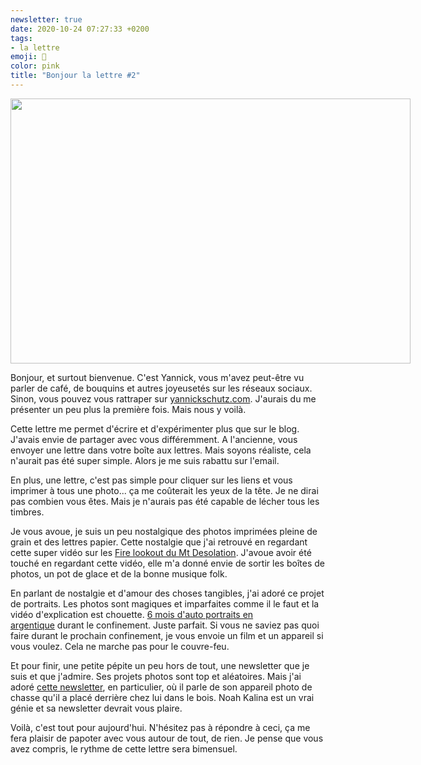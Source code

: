 ```yaml
---
newsletter: true
date: 2020-10-24 07:27:33 +0200
tags: 
- la lettre
emoji: 💌
color: pink
title: "Bonjour la lettre #2"
---
```


<img class="tl-email-image" data-id="3875150" height="424" src="https://gallery.tinyletterapp.com/a0d8b178d0758f62b0c01a8cd9fc5d00a4997449/images/148a749b-bad5-4390-830c-9b6acb229114.jpeg" style="width: 640px; max-width: 640px;" width="640"/>

Bonjour, et surtout bienvenue. C'est Yannick, vous m'avez peut-être vu parler de café, de bouquins et autres joyeusetés sur les réseaux sociaux. Sinon, vous pouvez vous rattraper sur <a href="https://yannickschutz.com/">yannickschutz.com</a>. J'aurais du me présenter un peu plus la première fois. Mais nous y voilà.

Cette lettre me permet d'écrire et d'expérimenter plus que sur le blog. J'avais envie de partager avec vous différemment. A l'ancienne, vous envoyer une lettre dans votre boîte aux lettres. Mais soyons réaliste, cela n'aurait pas été super simple. Alors je me suis rabattu sur l'email.

En plus, une lettre, c'est pas simple pour cliquer sur les liens et vous imprimer à tous une photo... ça me coûterait les yeux de la tête. Je ne dirai pas combien vous êtes. Mais je n'aurais pas été capable de lécher tous les timbres.

Je vous avoue, je suis un peu nostalgique des photos imprimées pleine de grain et des lettres papier. Cette nostalgie que j'ai retrouvé en regardant cette super vidéo sur les <a href="https://vimeo.com/442567494">Fire lookout du Mt Desolation</a>. J'avoue avoir été touché en regardant cette vidéo, elle m'a donné envie de sortir les boîtes de photos, un pot de glace et de la bonne musique folk.

En parlant de nostalgie et d'amour des choses tangibles, j'ai adoré ce projet de portraits. Les photos sont magiques et imparfaites comme il le faut et la vidéo d'explication est chouette. <a href="https://jtobiason.com/6-months-of-self-portraits-on-film/">6 mois d'auto portraits en argentique</a> durant le confinement. Juste parfait. Si vous ne saviez pas quoi faire durant le prochain confinement, je vous envoie un film et un appareil si vous voulez. Cela ne marche pas pour le couvre-feu.

Et pour finir, une petite pépite un peu hors de tout, une newsletter que je suis et que j'admire. Ses projets photos sont top et aléatoires. Mais j'ai adoré <a href="https://mailchi.mp/84483ebaf7c6/newsletter-24-trail-camera">cette newsletter</a>, en particulier, où il parle de son appareil photo de chasse qu'il a placé derrière chez lui dans le bois. Noah Kalina est un vrai génie et sa newsletter devrait vous plaire.

Voilà, c'est tout pour aujourd'hui. N'hésitez pas à répondre à ceci, ça me fera plaisir de papoter avec vous autour de tout, de rien. Je pense que vous avez compris, le rythme de cette lettre sera bimensuel.

